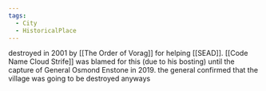 ```yaml
---
tags:
  - City
  - HistoricalPlace
---
```

destroyed in 2001 by [[The Order of Vorag]] for helping [[SEAD]].
[[Code Name Cloud Strife]] was blamed for this (due to his bosting) until the capture of General Osmond Enstone in 2019. the general confirmed that the village was going to be destroyed anyways